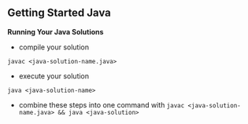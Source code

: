 ## Getting Started Java

**Running Your Java Solutions**

* compile your solution

`javac <java-solution-name.java>`

* execute your solution

`java <java-solution-name>`

* combine these steps into one command with `javac <java-solution-name.java> && java <java-solution>`

